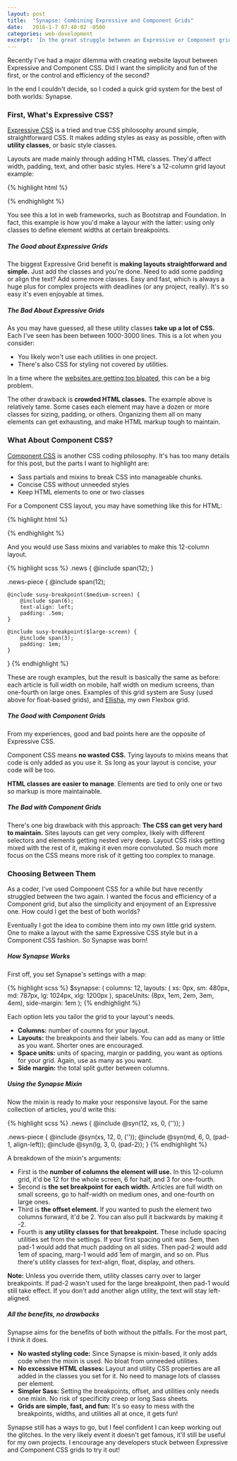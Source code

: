 ```yaml
---
layout: post
title:  "Synapse: Combining Expressive and Component Grids"
date:   2016-1-7 07:40:02 -0500
categories: web-development
excerpt: 'In the great struggle between an Expressive or Component grid system, I made my own compromise.'
---
```


Recently I've had a major dilemma with creating website layout between Expressive and Component CSS. Did I want the simplicity and fun of the first, or the control and efficiency of the second?

In the end I couldn't decide, so I coded a quick grid system for the best of both worlds: Synapse.

### First, What's Expressive CSS?

[Expressive CSS](http://johnpolacek.github.io/expressive-css/) is a tried and true CSS philosophy around simple, straightforward CSS. It makes adding styles as easy as possible, often with **utility classes**, or basic style classes.

Layouts are made mainly through adding HTML classes. They'd affect width, padding, text, and other basic styles. Here's a 12-column grid layout example:

{% highlight html %}
<div class="row">
	<section class="columns small-12 small-10 small-offset-1">
		<article class="columns small-12 medium-6 large-3 text-left"></article>
		<article class="columns small-12 medium-6 large-3 text-left"></article>
		<article class="columns small-12 medium-6 large-3 text-left"></article>
		<article class="columns small-12 medium-6 large-3 text-left"></article>
	</section>
</div>
{% endhighlight %}

You see this a lot in web frameworks, such as Bootstrap and Foundation. In fact, this example is how you'd make a layour with the latter: using only classes to define element widths at certain breakpoints.

##### The Good about Expressive Grids

The biggest Expressive Grid benefit is **making layouts straightforward and simple.** Just add the classes and you're done. Need to add some padding or align the text? Add some more classes. Easy and fast, which is always a huge plus for complex projects with deadlines (or any project, really). It's so easy it's even enjoyable at times.

##### The Bad About Expressive Grids

As you may have guessed, all these utility classes **take up a lot of CSS.** Each I've seen has been between 1000-3000 lines. This is a lot when you consider:

*	You likely won't use each utilities in one project.
*	There's also CSS for styling not covered by utilities.

In a time where the [websites are getting too bloated](http://idlewords.com/talks/website_obesity.htm), this can be a big problem.

The other drawback is **crowded HTML classes.** The example above is relatively tame. Some cases each element may have a dozen or more classes for sizing, padding, or others. Organizing them all on many elements can get exhausting, and make HTML markup tough to maintain.

### What About Component CSS?

[Component CSS](http://www.sitepoint.com/introducing-ccss-component-css/) is another CSS coding philosophy. It's has too many details for this post, but the parts I want to highlight are:

*	Sass partials and mixins to break CSS into manageable chunks.
*	Concise CSS without unneeded styles
*	Keep HTML elements to one or two classes

For a Component CSS layout, you may have something like this for HTML:

{% highlight html %}
<section class="news">
	<article class="news-piece"></article>
	<article class="news-piece"></article>
	<article class="news-piece"></article>
	<article class="news-piece"></article>
</section>
{% endhighlight %}

And you would use Sass mixins and variables to make this 12-column layout.

{% highlight scss %}
.news { @include span(12); }

.news-piece {
	@include span(12);

	@include susy-breakpoint($medium-screen) { 
		@include span(6);
		text-align: left;
		padding: .5em; 
	}

	@include susy-breakpoint($large-screen) { 
		@include span(3); 
		padding: 1em;
	}
}
{% endhighlight %}

These are rough examples, but the result is basically the same as before: each article is full width on mobile, half width on medium screens, than one-fourth on large ones. Examples of this grid system are Susy (used above for float-based grids), and [Ellisha](http://maxwellantonucci.com/Ellisha/), my own Flexbox grid.

##### The Good with Component Grids

From my experiences, good and bad points here are the opposite of Expressive CSS.

Component CSS means **no wasted CSS.** Tying layouts to mixins means that code is only added as you use it. Ss long as your layout is concise, your code will be too.

**HTML classes are easier to manage**. Elements are tied to only one or two so markup is more maintainable.

##### The Bad with Component Grids

There's one big drawback with this approach: **The CSS can get very hard to maintain.** Sites layouts can get very complex, likely with different selectors and elements getting nested very deep. Layout CSS risks getting mixed with the rest of it, making it even more convoluted. So much more focus on the CSS means more risk of it getting too complex to manage.

### Choosing Between Them

As a coder, I've used Component CSS for a while but have recently struggled between the two again. I wanted the focus and efficiency of a Component grid, but also the simplicity and enjoyment of an Expressive one. How could I get the best of both worlds?

Eventually I got the idea to combine them into my own little grid system. One to make a layout with the same Expressive CSS style but in a Component CSS fashion. So Synapse was born! 

##### How Synapse Works

First off, you set Synapse's settings with a map:

{% highlight scss %}
$synapse: (
	columns: 12,
	layouts: (
	    xs:  0px,
	    sm:  480px, 
	    md:  787px,
	    lg: 1024px,
	    xlg: 1200px
	),
	spaceUnits: (8px, 1em, 2em, 3em, 4em),
	side-margin: 1em
);
{% endhighlight %}

Each option lets you tailor the grid to your layout's needs.

*	**Columns:** number of coumns for your layout.
*	**Layouts:** the breakpoints and their labels. You can add as many or little as you want. Shorter ones are encouraged.
*	**Space units:** units of spacing, margin or padding, you want as options for your grid. Again, use as many as you want.
*	**Side margin:** the total split gutter between columns.

##### Using the Synapse Mixin

Now the mixin is ready to make your responsive layout. For the same collection of articles, you'd write this:

{% highlight scss %}
.news { @include @syn(12, xs, 0, ('')); }

.news-piece {
	@include @syn(xs, 12, 0, (''));
	@include @syn(md, 6, 0, (pad-1, align-left));
	@include @syn(lg, 3, 0, (pad-2));
}
{% endhighlight %}

A breakdown of the mixin's arguments:

*	First is the **number of columns the element will use.** In this 12-column grid, it'd be 12 for the whole screen, 6 for half, and 3 for one-fourth.
*	Second is **the set breakpoint for each width.** Articles are full width on small screens, go to half-width on medium ones, and one-fourth on large ones.
*	Third is **the offset element.** If you wanted to push the element two columns forward, it'd be 2. You can also pull it backwards by making it -2.
*	Fourth is **any utility classes for that breakpoint.** These include spacing utilities set from the settings. If your first spacing unit was .5em, then pad-1 would add that much padding on all sides. Then pad-2 would add 1em of spacing, marg-1 would add 1em of margin, and so on. Plus there's utility classes for text-align, float, display, and others.

**Note:** Unless you override them, utility classes carry over to larger breakpoints. If pad-2 wasn't used for the large breakpoint, then pad-1 would still take effect. If you don't add another align utility, the text will stay left-aligned.

##### All the benefits, no drawbacks

Synapse aims for the benefits of both without the pitfalls. For the most part, I think it does.

*	**No wasted styling code:** Since Synapse is mixin-based, it only adds code when the mixin is used. No bloat from unneeded utilities.
*	**No excessive HTML classes:** Layout and utility CSS properties are all added in the classes you set for it. No need to manage lots of classes per element.
*	**Simpler Sass:** Setting the breakpoints, offset, and utilities only needs one mixin. No risk of specificity creep or long Sass sheets.
*	**Grids are simple, fast, and fun:** It's so easy to mess with the breakpoints, widths, and utilities all at once, it gets fun!

Synapse still has a ways to go, but I feel confident I can keep working out the glitches. In the very likely event it doesn't get famous, it'll still be useful for my own projects. I encourage any developers stuck between Expressive and Component CSS grids to try it out!